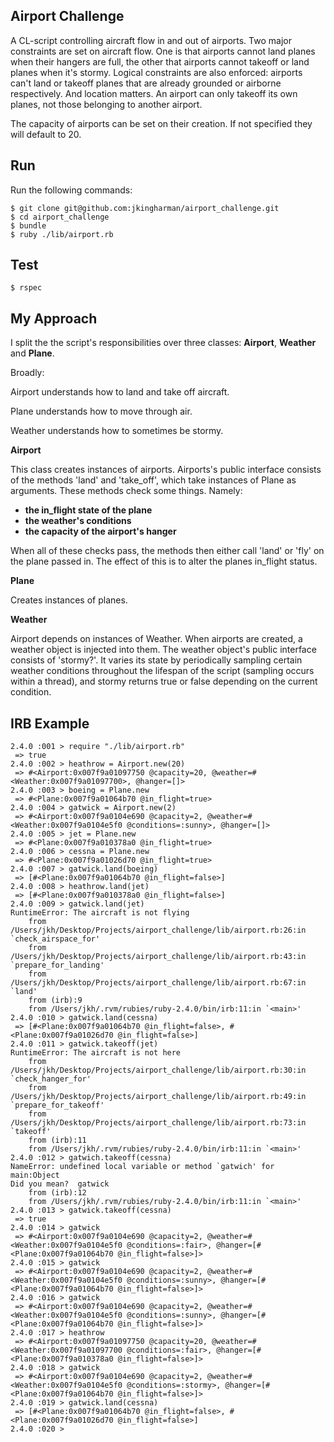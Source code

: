 
## Airport Challenge ##

A CL-script controlling aircraft flow in and out of airports. Two major constraints are set on aircraft flow. One is that airports cannot land planes when their hangers are full, the other that airports cannot takeoff or land planes when it's stormy. Logical constraints are also enforced: airports can't land or takeoff planes that are already grounded or airborne respectively. And location matters. An airport can only takeoff its own planes, not those belonging to another airport.

The capacity of airports can be set on their creation. If not specified they will default to 20.

## Run ##

Run the following commands:

```
$ git clone git@github.com:jkingharman/airport_challenge.git
$ cd airport_challenge
$ bundle
$ ruby ./lib/airport.rb
```
## Test ##

```
$ rspec
```

## My Approach ##

I split the the script's responsibilities over three classes: __Airport__, __Weather__ and __Plane__.

Broadly:

Airport understands how to land and take off aircraft.

Plane understands how to move through air.

Weather understands how to sometimes be stormy.

__Airport__

This class creates instances of airports. Airports's public interface consists of the methods 'land' and 'take_off', which take instances of Plane as arguments. These methods check some things. Namely:

*	__the in_flight state of the plane__
*	__the weather's conditions__
*	__the capacity of the airport's hanger__

When all of these checks pass, the methods then either call 'land' or 'fly' on the plane
passed in. The effect of this is to alter the planes in_flight status.

__Plane__

Creates instances of planes.

__Weather__

Airport depends on instances of Weather. When airports are created, a weather object is injected into them. The weather object's public interface consists of 'stormy?'. It varies its state by periodically sampling certain weather conditions throughout the lifespan of the script (sampling occurs within a thread), and stormy returns true or false depending on the current condition.

## IRB Example ##

```
2.4.0 :001 > require "./lib/airport.rb"
 => true
2.4.0 :002 > heathrow = Airport.new(20)
 => #<Airport:0x007f9a01097750 @capacity=20, @weather=#<Weather:0x007f9a01097700>, @hanger=[]>
2.4.0 :003 > boeing = Plane.new
 => #<Plane:0x007f9a01064b70 @in_flight=true>
2.4.0 :004 > gatwick = Airport.new(2)
 => #<Airport:0x007f9a0104e690 @capacity=2, @weather=#<Weather:0x007f9a0104e5f0 @conditions=:sunny>, @hanger=[]>
2.4.0 :005 > jet = Plane.new
 => #<Plane:0x007f9a010378a0 @in_flight=true>
2.4.0 :006 > cessna = Plane.new
 => #<Plane:0x007f9a01026d70 @in_flight=true>
2.4.0 :007 > gatwick.land(boeing)
 => [#<Plane:0x007f9a01064b70 @in_flight=false>]
2.4.0 :008 > heathrow.land(jet)
 => [#<Plane:0x007f9a010378a0 @in_flight=false>]
2.4.0 :009 > gatwick.land(jet)
RuntimeError: The aircraft is not flying
	from /Users/jkh/Desktop/Projects/airport_challenge/lib/airport.rb:26:in `check_airspace_for'
	from /Users/jkh/Desktop/Projects/airport_challenge/lib/airport.rb:43:in `prepare_for_landing'
	from /Users/jkh/Desktop/Projects/airport_challenge/lib/airport.rb:67:in `land'
	from (irb):9
	from /Users/jkh/.rvm/rubies/ruby-2.4.0/bin/irb:11:in `<main>'
2.4.0 :010 > gatwick.land(cessna)
 => [#<Plane:0x007f9a01064b70 @in_flight=false>, #<Plane:0x007f9a01026d70 @in_flight=false>]
2.4.0 :011 > gatwick.takeoff(jet)
RuntimeError: The aircraft is not here
	from /Users/jkh/Desktop/Projects/airport_challenge/lib/airport.rb:30:in `check_hanger_for'
	from /Users/jkh/Desktop/Projects/airport_challenge/lib/airport.rb:49:in `prepare_for_takeoff'
	from /Users/jkh/Desktop/Projects/airport_challenge/lib/airport.rb:73:in `takeoff'
	from (irb):11
	from /Users/jkh/.rvm/rubies/ruby-2.4.0/bin/irb:11:in `<main>'
2.4.0 :012 > gatwich.takeoff(cessna)
NameError: undefined local variable or method `gatwich' for main:Object
Did you mean?  gatwick
	from (irb):12
	from /Users/jkh/.rvm/rubies/ruby-2.4.0/bin/irb:11:in `<main>'
2.4.0 :013 > gatwick.takeoff(cessna)
 => true
2.4.0 :014 > gatwick
 => #<Airport:0x007f9a0104e690 @capacity=2, @weather=#<Weather:0x007f9a0104e5f0 @conditions=:fair>, @hanger=[#<Plane:0x007f9a01064b70 @in_flight=false>]>
2.4.0 :015 > gatwick
 => #<Airport:0x007f9a0104e690 @capacity=2, @weather=#<Weather:0x007f9a0104e5f0 @conditions=:sunny>, @hanger=[#<Plane:0x007f9a01064b70 @in_flight=false>]>
2.4.0 :016 > gatwick
 => #<Airport:0x007f9a0104e690 @capacity=2, @weather=#<Weather:0x007f9a0104e5f0 @conditions=:sunny>, @hanger=[#<Plane:0x007f9a01064b70 @in_flight=false>]>
2.4.0 :017 > heathrow
 => #<Airport:0x007f9a01097750 @capacity=20, @weather=#<Weather:0x007f9a01097700 @conditions=:fair>, @hanger=[#<Plane:0x007f9a010378a0 @in_flight=false>]>
2.4.0 :018 > gatwick
 => #<Airport:0x007f9a0104e690 @capacity=2, @weather=#<Weather:0x007f9a0104e5f0 @conditions=:stormy>, @hanger=[#<Plane:0x007f9a01064b70 @in_flight=false>]>
2.4.0 :019 > gatwick.land(cessna)
 => [#<Plane:0x007f9a01064b70 @in_flight=false>, #<Plane:0x007f9a01026d70 @in_flight=false>]
2.4.0 :020 >
```
